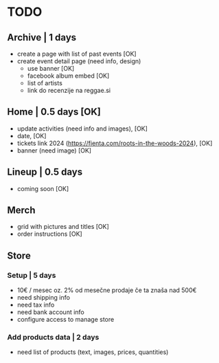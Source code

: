 # TODO

## Archive | 1 days
- create a page with list of past events [OK]
- create event detail page (need info, design)
  - use banner  [OK]
  - facebook album embed [OK]
  - list of artists
  - link do recenzije na reggae.si

## Home | 0.5 days [OK]
- update activities (need info and images), [OK]
- date, [OK]
- tickets link 2024 (https://fienta.com/roots-in-the-woods-2024), [OK]
- banner (need image) [OK]

## Lineup | 0.5 days
- coming soon [OK]

## Merch
- grid with pictures and titles [OK]
- order instructions  [OK]

## Store 
### Setup | 5 days
- 10€ / mesec oz. 2% od mesečne prodaje če ta znaša nad 500€
- need shipping info
- need tax info
- need bank account info
- configure access to manage store  

### Add products data | 2 days
- need list of products (text, images, prices, quantities)